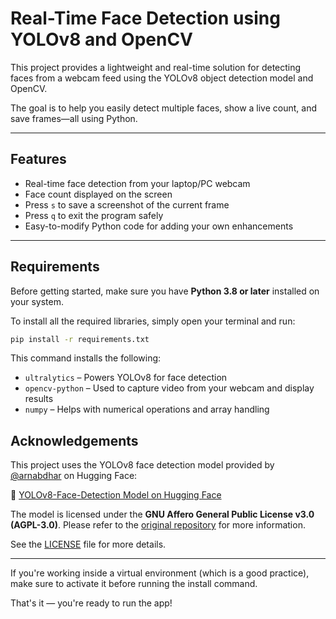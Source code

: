 # Real-Time Face Detection using YOLOv8 and OpenCV

This project provides a lightweight and real-time solution for detecting faces from a webcam feed using the YOLOv8 object detection model and OpenCV.

The goal is to help you easily detect multiple faces, show a live count, and save frames—all using Python.

---

## Features

- Real-time face detection from your laptop/PC webcam
- Face count displayed on the screen
- Press `s` to save a screenshot of the current frame
- Press `q` to exit the program safely
- Easy-to-modify Python code for adding your own enhancements

---

## Requirements

Before getting started, make sure you have **Python 3.8 or later** installed on your system.

To install all the required libraries, simply open your terminal and run:

```bash
pip install -r requirements.txt
```

This command installs the following:

- `ultralytics` – Powers YOLOv8 for face detection
- `opencv-python` – Used to capture video from your webcam and display results
- `numpy` – Helps with numerical operations and array handling

## Acknowledgements

This project uses the YOLOv8 face detection model provided by [@arnabdhar](https://huggingface.co/arnabdhar) on Hugging Face:

🔗 [YOLOv8-Face-Detection Model on Hugging Face](https://huggingface.co/arnabdhar/YOLOv8-Face-Detection)

The model is licensed under the **GNU Affero General Public License v3.0 (AGPL-3.0)**. Please refer to the [original repository](https://huggingface.co/arnabdhar/YOLOv8-Face-Detection) for more information.

See the [LICENSE](LICENSE) file for more details.

---

If you're working inside a virtual environment (which is a good practice), make sure to activate it before running the install command.

That's it — you're ready to run the app!

